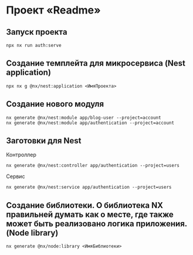 # Проект «Readme»

## Запуск проекта

```
npx nx run auth:serve
```

## Создание темплейта для микросервиса (Nest application)

```
npx nx g @nx/nest:application <ИмяПроекта>
```

## Создание нового модуля

```
nx generate @nx/nest:module app/blog-user --project=account
nx generate @nx/nest:module app/authentication --project=account
```

## Заготовки для Nest 

Контроллер

```
nx generate @nx/nest:controller app/authentication --project=users
```

Сервис

```
nx generate @nx/nest:service app/authentication --project=users
```

## Создание библиотеки. О библиотека NX правильней думать как о месте, где также может быть реализовано логика приложения. (Node library)

```
nx generate @nx/node:library <ИмяБиблиотеки>
```